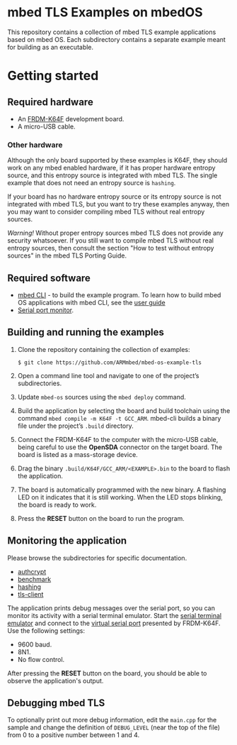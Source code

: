 # mbed TLS Examples on mbedOS

This repository contains a collection of mbed TLS example applications based on mbed OS. Each subdirectory contains a separate example meant for building as an executable.

# Getting started

## Required hardware
* An [FRDM-K64F](http://developer.mbed.org/platforms/FRDM-K64F/) development board.
* A micro-USB cable.

### Other hardware

Although the only board supported by these examples is K64F, they should work on any mbed enabled hardware, if it has proper hardware entropy source, and this entropy source is integrated with mbed TLS. The single example that does not need an entropy source is `hashing`.

If your board has no hardware entropy source or its entropy source is not integrated with mbed TLS, but you want to try these examples anyway, then you may want to consider compiling mbed TLS without real entropy sources.

*Warning!* Without proper entropy sources mbed TLS does not provide any security whatsoever. If you still want to compile mbed TLS without real entropy sources, then consult the section "How to test without entropy sources" in the mbed TLS Porting Guide.

## Required software
* [mbed CLI](https://github.com/ARMmbed/mbed-cli) - to build the example program. To learn how to build mbed OS applications with mbed CLI, see the [user guide](https://github.com/ARMmbed/mbed-cli/blob/master/README.md)
* [Serial port monitor](https://developer.mbed.org/handbook/SerialPC#host-interface-and-terminal-applications).

## Building and running the examples

1. Clone the repository containing the collection of examples:
    ```
    $ git clone https://github.com/ARMmbed/mbed-os-example-tls
    ```

1. Open a command line tool and navigate to one of the project’s subdirectories.

1. Update `mbed-os` sources using the `mbed deploy` command.

1. Build the application by selecting the board and build toolchain using the command `mbed compile -m K64F -t GCC_ARM`. mbed-cli builds a binary file under the project’s `.build` directory.

1. Connect the FRDM-K64F to the computer with the micro-USB cable, being careful to use the **OpenSDA** connector on the target board. The board is listed as a mass-storage device.

1. Drag the binary `.build/K64F/GCC_ARM/<EXAMPLE>.bin` to the board to flash the application.

1. The board is automatically programmed with the new binary. A flashing LED on it indicates that it is still working. When the LED stops blinking, the board is ready to work.

1. Press the **RESET** button on the board to run the program.

## Monitoring the application

Please browse the subdirectories for specific documentation.
* [authcrypt](./authcrypt/README.md)
* [benchmark](./benchmark/README.md)
* [hashing](./hashing/README.md)
* [tls-client](./tls-client/README.md)

The application prints debug messages over the serial port, so you can monitor its activity with a serial terminal emulator. Start the [serial terminal emulator](https://developer.mbed.org/handbook/Terminals) and connect to the [virtual serial port](https://developer.mbed.org/handbook/SerialPC#host-interface-and-terminal-applications) presented by FRDM-K64F. Use the following settings:

* 9600 baud.
* 8N1.
* No flow control.

After pressing the **RESET** button on the board, you should be able to observe the application's output.

## Debugging mbed TLS

To optionally print out more debug information, edit the `main.cpp` for the sample and change the definition of `DEBUG_LEVEL` (near the top of the file) from 0 to a positive number between 1 and 4.
